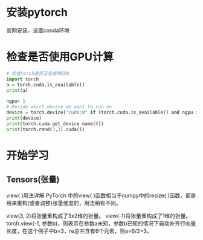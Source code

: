 # 安装pytorch

官网安装，设置conda环境

# 检查是否使用GPU计算

```python
# 检查torch是否正在使用GPU
import torch
a = torch.cuda.is_available()
print(a)

ngpu= 1
# Decide which device we want to run on
device = torch.device("cuda:0" if (torch.cuda.is_available() and ngpu > 0) else "cpu")
print(device)
print(torch.cuda.get_device_name(0))
print(torch.rand(3,3).cuda())


```

# 开始学习

## Tensors(张量)

view( )用法详解
PyTorch 中的view( )函数相当于numpy中的resize( )函数，都是用来重构(或者调整)张量维度的，用法稍有不同。


view(3, 2)将张量重构成了3x2维的张量。
view(-1)将张量重构成了1维的张量。
torch.view(-1, 参数b)，则表示在参数a未知，参数b已知的情况下自动补齐行向量长度，在这个例子中b=3，re总共含有6个元素，则a=6/2=3。